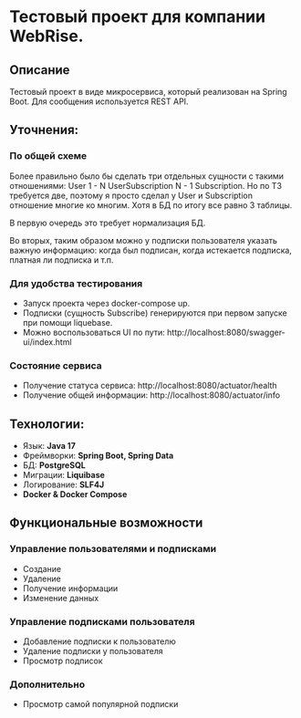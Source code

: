 # Тестовый проект для компании WebRise.

## Описание
Тестовый проект в виде микросервиса, который реализован на Spring Boot. Для сообщения используется REST API. 

## Уточнения:
### По общей схеме 
Более правильно было бы сделать три отдельных сущности с такими отношениями: User 1 - N UserSubscription N - 1 Subscription. Но по ТЗ требуется две, поэтому я просто сделал у User и Subscription отношение многие ко многим. Хотя в БД по итогу все равно 3 таблицы. 

В первую очередь это требует нормализация БД. 

Во вторых, таким образом можно у подписки пользователя указать важную информацию: когда был подписан, когда истекается подписка, платная ли подписка и т.п.

### Для удобства тестирования
- Запуск проекта через docker-compose up.
- Подписки (сущность Subscribe) генерируются при первом запуске при помощи liquebase.
- Можно воспользоваться UI по пути: http://localhost:8080/swagger-ui/index.html
  
### Состояние сервиса
- Получение статуса сервиса: http://localhost:8080/actuator/health
- Получение общей информации: http://localhost:8080/actuator/info
  
## Технологии:

- Язык: **Java 17**
- Фреймворки: **Spring Boot, Spring Data**
- БД: **PostgreSQL**
- Миграции: **Liquibase**
- Логирование: **SLF4J**
- **Docker & Docker Compose**

## Функциональные возможности

### Управление пользователями и подписками
- Создание
- Удаление 
- Получение информации
- Изменение данных

### Управление подписками пользователя
- Добавление подписки к пользователю
- Удаление подписки у пользователя
- Просмотр подписок

### Дополнительно
- Просмотр самой популярной подписки
